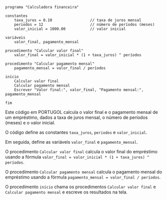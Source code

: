 ```portuguol
programa "Calculadora financeira"

constantes
    taxa_juros = 0.10                 // taxa de juros mensal
    periodos = 12                     // número de períodos (meses)
    valor_inicial = 1000.00           // valor inicial

variáveis
    valor_final, pagamento_mensal

procedimento "Calcular valor final"
    valor_final = valor_inicial * (1 + taxa_juros) ^ períodos

procedimento "Calcular pagamento mensal"
    pagamento_mensal = valor_final / períodos

início
    Calcular valor final
    Calcular pagamento mensal
    Escrever "Valor final:", valor_final, "Pagamento mensal:", pagamento_mensal

fim

```

Este código em PORTUGOL calcula o valor final e o pagamento mensal de um empréstimo, dados a taxa de juros mensal, o número de períodos (meses) e o valor inicial.

O código define as constantes `taxa_juros`, `periodos` e `valor_inicial`.

Em seguida, define as variáveis `valor_final` e `pagamento_mensal`.

O procedimento `Calcular valor final` calcula o valor final do empréstimo usando a fórmula `valor_final = valor_inicial * (1 + taxa_juros) ^ períodos`.

O procedimento `Calcular pagamento mensal` calcula o pagamento mensal do empréstimo usando a fórmula `pagamento_mensal = valor_final / períodos`.

O procedimento `início` chama os procedimentos `Calcular valor final` e `Calcular pagamento mensal` e escreve os resultados na tela.